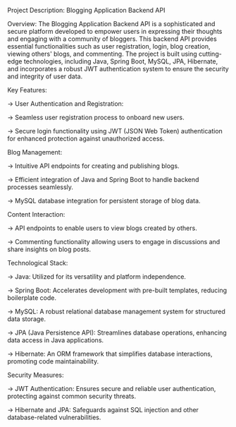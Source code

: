 Project Description: Blogging Application Backend API

Overview:
The Blogging Application Backend API is a sophisticated and secure platform 
developed to empower users in expressing their thoughts and engaging with a community of bloggers. 
This backend API provides essential functionalities such as user registration, login, blog creation,
viewing others' blogs, and commenting. The project is built using cutting-edge technologies, 
including Java, Spring Boot, MySQL, JPA, Hibernate, and incorporates a robust JWT 
authentication system to ensure the security and integrity of user data.

Key Features:

-> User Authentication and Registration:

-> Seamless user registration process to onboard new users.

-> Secure login functionality using JWT (JSON Web Token) authentication for enhanced protection against unauthorized access.

Blog Management:

-> Intuitive API endpoints for creating and publishing blogs.

-> Efficient integration of Java and Spring Boot to handle backend processes seamlessly.

-> MySQL database integration for persistent storage of blog data.


Content Interaction:

-> API endpoints to enable users to view blogs created by others. 

-> Commenting functionality allowing users to engage in discussions and share insights on blog posts.

Technological Stack:

-> Java: Utilized for its versatility and platform independence.

-> Spring Boot: Accelerates development with pre-built templates, reducing boilerplate code.

-> MySQL: A robust relational database management system for structured data storage.

-> JPA (Java Persistence API): Streamlines database operations, enhancing data access in Java applications.

-> Hibernate: An ORM framework that simplifies database interactions, promoting code maintainability.


Security Measures:

-> JWT Authentication: Ensures secure and reliable user authentication, protecting against common security threats.

-> Hibernate and JPA: Safeguards against SQL injection and other database-related vulnerabilities.

